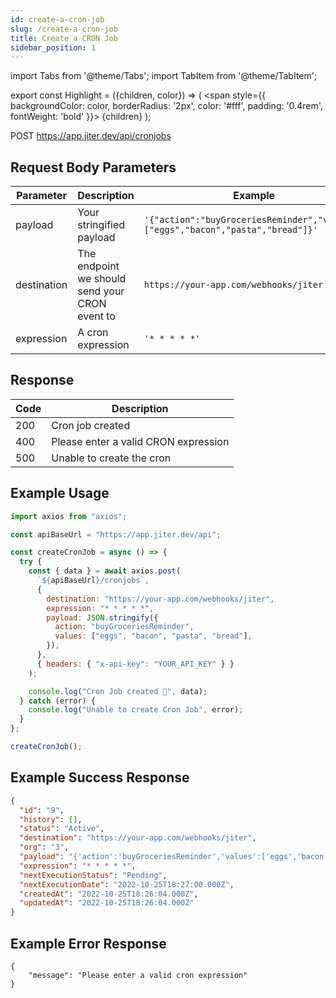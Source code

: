 ```yaml
---
id: create-a-cron-job
slug: /create-a-cron-job
title: Create a CRON Job
sidebar_position: 1
---
```


import Tabs from '@theme/Tabs';
import TabItem from '@theme/TabItem';

export const Highlight = ({children, color}) => (
<span
style={{
      backgroundColor: color,
      borderRadius: '2px',
      color: '#fff',
      padding: '0.4rem',
      fontWeight: 'bold'
    }}>
{children}
</span>
);

<Highlight color="#00c853">POST</Highlight> https://app.jiter.dev/api/cronjobs

## Request Body Parameters

| Parameter   | Description                                    | Example                                                                         |
| ----------- | ---------------------------------------------- | ------------------------------------------------------------------------------- |
| payload     | Your stringified payload                       | `'{"action":"buyGroceriesReminder","values":["eggs","bacon","pasta","bread"]}'` |
| destination | The endpoint we should send your CRON event to | `https://your-app.com/webhooks/jiter`                                           |
| expression  | A cron expression                              | `'* * * * *'`                                                                   |

## Response

| Code | Description                          |
| ---- | ------------------------------------ |
| 200  | Cron job created                     |
| 400  | Please enter a valid CRON expression |
| 500  | Unable to create the cron            |

## Example Usage

<Tabs>
<TabItem value="ts" label="TypeScript" default>

```jsx title="index.ts"
import axios from "axios";

const apiBaseUrl = "https://app.jiter.dev/api";

const createCronJob = async () => {
  try {
    const { data } = await axios.post(
      `${apiBaseUrl}/cronjobs`,
      {
        destination: "https://your-app.com/webhooks/jiter",
        expression: "* * * * *",
        payload: JSON.stringify({
          action: "buyGroceriesReminder",
          values: ["eggs", "bacon", "pasta", "bread"],
        }),
      },
      { headers: { "x-api-key": "YOUR_API_KEY" } }
    );

    console.log("Cron Job created 🎉", data);
  } catch (error) {
    console.log("Unable to create Cron Job", error);
  }
};

createCronJob();
```

</TabItem>

</Tabs>

## Example Success Response

```json
{
  "id": "9",
  "history": [],
  "status": "Active",
  "destination": "https://your-app.com/webhooks/jiter",
  "org": "3",
  "payload": "{'action':'buyGroceriesReminder','values':['eggs','bacon','pasta','bread']}",
  "expression": "* * * * *",
  "nextExecutionStatus": "Pending",
  "nextExecutionDate": "2022-10-25T18:27:00.000Z",
  "createdAt": "2022-10-25T18:26:04.000Z",
  "updatedAt": "2022-10-25T18:26:04.000Z"
}
```

## Example Error Response

```
{
	"message": "Please enter a valid cron expression"
}
```
